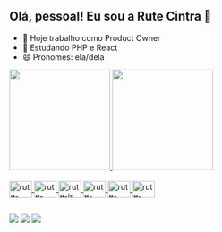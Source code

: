 ## Olá, pessoal! Eu sou a Rute Cintra 👋

- 🔭 Hoje trabalho como Product Owner
- 🌱 Estudando PHP e React
- 😄 Pronomes: ela/dela

<div>
  <a href="https://github.com/rutecintra">
  <img height="180em" src="https://github-readme-stats.vercel.app/api?username=rutecintra&theme=dark&show_icons=true&include_all_commits=true&count_private=true"/>
  <img height="180em" src="https://github-readme-stats.vercel.app/api/top-langs/?username=rutecintra&layout=compact&langs_count=16&theme=dark"/>
</div>

<div style="display: inline_block"><br>
  <img align="center" alt="rute-python" height="30" width="40" src="https://cdn.jsdelivr.net/gh/devicons/devicon@latest/icons/python/python-original.svg" />
  <img align="center" alt="rute-php" height="30" width="40" src="https://cdn.jsdelivr.net/gh/devicons/devicon@latest/icons/php/php-original.svg" />
  <img align="center" alt="rute-js" height="30" width="40" src="https://cdn.jsdelivr.net/gh/devicons/devicon@latest/icons/javascript/javascript-original.svg" />
  <img align="center" alt="rute-react" height="30" width="40" src="https://cdn.jsdelivr.net/gh/devicons/devicon@latest/icons/react/react-original.svg" />
  <img align="center" alt="rute-nodejs" height="30" width="40" src="https://cdn.jsdelivr.net/gh/devicons/devicon@latest/icons/nodejs/nodejs-original.svg" />
  <img align="center" alt="rute-mysql" height="30" width="40" src="https://cdn.jsdelivr.net/gh/devicons/devicon@latest/icons/mysql/mysql-original-wordmark.svg" />
</div>

##

<div>
  <a href="https://www.linkedin.com/in/ruteoliveiracintra/" target="_blank"><img src="https://img.shields.io/badge/LinkedIn-0077B5?style=for-the-badge&logo=linkedin&logoColor=white" target="_blank"></a>
  <a href="https://www.instagram.com/rute_bina/" target="_blank"><img src="https://img.shields.io/badge/Instagram-E4405F?style=for-the-badge&logo=instagram&logoColor=white" target="_blank"></a>
  <a href="https://discord.gg/690889076206993408" target="_blank"><img src="https://img.shields.io/badge/Discord-7289DA?style=for-the-badge&logo=discord&logoColor=white" target="_blank"></a>

  <!-- ![Snake animarion](https://github.con/rutecintra/rutecintra/blop/output/github-contribuition-grid-snake.svg) -->
  
</div>

